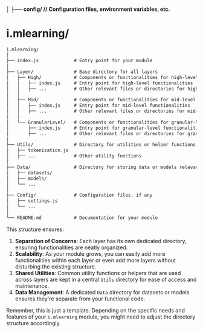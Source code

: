 #### │   ├── config/  // Configuration files, environment variables, etc.

# i.mlearning/

```tex
i.mlearning/
│
├── index.js             # Entry point for your module
│
├── Layer/               # Base directory for all layers
│   ├── High/            # Components or functionalities for high-level abstraction
│   │   ├── index.js     # Entry point for high-level functionalities
│   │   ├── ...          # Other relevant files or directories for high-level operations
│   │
│   ├── Mid/             # Components or functionalities for mid-level abstraction
│   │   ├── index.js     # Entry point for mid-level functionalities
│   │   ├── ...          # Other relevant files or directories for mid-level operations
│   │
│   └── GranularLevel/   # Components or functionalities for granular-level abstraction
│       ├── index.js     # Entry point for granular-level functionalities
│       ├── ...          # Other relevant files or directories for granular operations
│
├── Utils/               # Directory for utilities or helper functions that may be shared across layers
│   ├── tokenization.js
│   ├── ...              # Other utility functions
│
├── Data/                # Directory for storing data or models relevant to the module
│   ├── datasets/
│   ├── models/
│   └── ...
│
├── Config/              # Configuration files, if any
│   ├── settings.js
│   └── ...
│
└── README.md            # Documentation for your module
```

This structure ensures:

1. **Separation of Concerns**: Each layer has its own dedicated directory, ensuring functionalities are neatly organized.
2. **Scalability**: As your module grows, you can easily add more functionalities within each layer or even add more layers without disturbing the existing structure.
3. **Shared Utilities**: Common utility functions or helpers that are used across layers are kept in a central `Utils` directory for ease of access and maintenance.
4. **Data Management**: A dedicated `Data` directory for datasets or models ensures they're separate from your functional code.

Remember, this is just a template. Depending on the specific needs and features of your `i.mlearning` module, you might need to adjust the directory structure accordingly.
